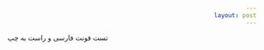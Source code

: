 ```yaml
---
layout: post
---
```


<style> 
div {
    direction:rtl;
    font-family: Vazir;
}
</style>

تست فونت فارسی و راست به چپ
